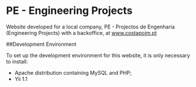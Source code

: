 # PE - Engineering Projects

Website developed for a local company, PE - Projectos de Engenharia (Engineering Projects) with a backoffice, at www.costapoim.pt

##Development Environment

To set up the development environment for this website, it is only necessary to install:

- Apache distribution containing MySQL and PHP;
- Yii 1.1
